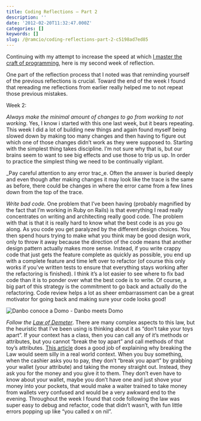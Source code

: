 ```yaml
---
title: Coding Reflections — Part 2
description: ''
date: '2012-02-20T11:32:47.000Z'
categories: []
keywords: []
slug: /@ramcio/coding-reflections-part-2-c5198ad7ed85
---
```


Continuing with my attempt to increase the speed at which [I master the craft of programming](http://andremalan.net/blog/2012/02/11/coding-reflections-part-1/ "Coding Reflections – Part 1"), here is my second week of reflection.

One part of the reflection process that I noted was that reminding yourself of the previous reflections is crucial. Toward the end of the week I found that rereading me reflections from earlier really helped me to not repeat those previous mistakes.

Week 2:

_Always make the minimal amount of changes to go from working to not working_. Yes, I know i started with this one last week, but it bears repeating. This week I did a lot of building new things and again found myself being slowed down by making too many changes and then having to figure out which one of those changes didn’t work as they were supposed to. Starting with the simplest thing takes discipline. I’m not sure why that is, but our brains seem to want to see big effects and use those to trip us up. In order to practice the simplest thing we need to be continually vigilant.

_Pay careful attention to any error trac_e. Often the answer is buried deeply and even though after making changes it may look like the trace is the same as before, there could be changes in where the error came from a few lines down from the top of the trace.

_Write bad code._ One problem that I’ve been having (probably magnified by the fact that I’m working in Ruby on Rails) is that everything I read really concentrates on writing and architecting really good code. The problem with that is that it is really hard to know what the best code is as you go along. As you code you get paralyzed by the different design choices. You then spend hours trying to make what you think may be good design work, only to throw it away because the direction of the code means that another design pattern actually makes more sense. Instead, if you write crappy code that just gets the feature complete as quickly as possible, you end up with a complete feature and time left over to refactor (of course this only works if you’ve written tests to ensure that everything stays working after the refactoring is finished). I think it’s a lot easier to see where to fix bad code than it is to ponder over what the best code is to write. Of course, a big part of this strategy is the commitment to go back and actually do the refactoring. Code review helps a lot as sheer embarrassment can be a great motivator for going back and making sure your code looks good!

![Danbo conoce a Domo - Danbo meets Domo](https://cdn-images-1.medium.com/max/800/0*drqnBsUBhNtys8sa.jpg)

_Follow the_ [_Law of Demeter_](http://c2.com/cgi/wiki?LawOfDemeter "Law of demeter"). There are many complex aspects to this law, but the heuristic that I’ve been using is thinking about it as “don’t take your toys apart”. If your context has a class, then you can call any of it’s methods or attributes, but you cannot “break the toy apart” and call methods of that toy’s attributes. [This article](http://www.ccs.neu.edu/research/demeter/demeter-method/LawOfDemeter/paper-boy/demeter.pdf "Example of the law of demeter") does a good job of explaining why breaking the Law would seem silly in a real world context. When you buy something, when the cashier asks you to pay, they don’t “break you apart” by grabbing your wallet (your attribute) and taking the money straight out. Instead, they ask you for the money and you give it to them. They don’t even have to know about your wallet, maybe you don’t have one and just shove your money into your pockets, that would make a waiter trained to take money from wallets very confused and would be a very awkward end to the evening. Throughout the week I found that code following the law was super easy to debug and refactor, code that didn’t wasn’t, with fun little errors popping up like “you called x on nil”.